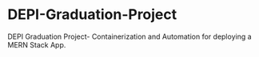 # DEPI-Graduation-Project
DEPI Graduation Project- Containerization and Automation for deploying a MERN Stack App.
